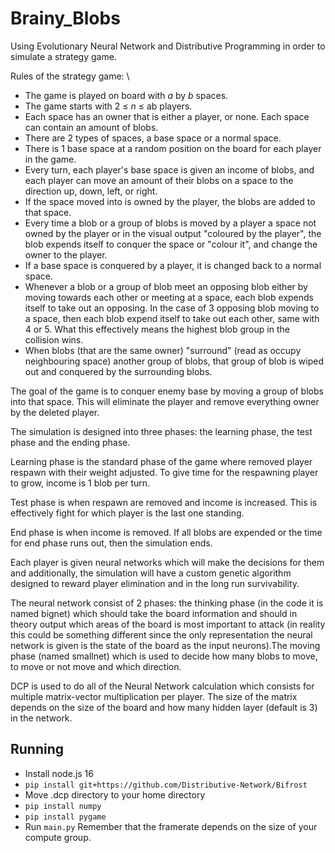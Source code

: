 # Brainy_Blobs
Using Evolutionary Neural Network and Distributive Programming in order to simulate a strategy game.

Rules of the strategy game: \
- The game is played on board with *a* by *b* spaces. 
- The game starts with 2 ≤ *n* ≤ ab players. 
- Each space has an owner that is either a player, or none. Each space can contain an amount of blobs. 
- There are 2 types of spaces, a base space or a normal space. 
- There is 1 base space at a random position on the board for each player in the game. 
- Every turn, each player's base space is given an income of blobs, and each player can move an amount of their blobs on a space to the direction up, down, left, or right.
- If the space moved into is owned by the player, the blobs are added to that space.
- Every time a blob or a group of blobs is moved by a player a space not owned by the player or in the visual output "coloured by the player", the blob expends itself to conquer the space or "colour it", and change the owner to the player.
- If a base space is conquered by a player, it is changed back to a normal space. 
- Whenever a blob or a group of blob meet an opposing blob either by moving towards each other or meeting at a space, each blob expends itself to take out an opposing. In the case of 3 opposing blob moving to a space, then each blob expend itself to take out each other, same with 4 or 5. What this effectively means the highest blob group in the collision wins.
- When blobs (that are the same owner) "surround" (read as occupy neighbouring space) another group of blobs, that group of blob is wiped out and conquered by the surrounding blobs.

The goal of the game is to conquer enemy base by moving a group of blobs into that space. This will eliminate the player and remove everything owner by the deleted player.

The simulation is designed into three phases: the learning phase, the test phase and the ending phase.

Learning phase is the standard phase of the game where removed player respawn with their weight adjusted. To give time for the respawning player to grow, income is 1 blob per turn.

Test phase is when respawn are removed and income is increased. This is effectively fight for which player is the last one standing.

End phase is when income is removed. If all blobs are expended or the time for end phase runs out, then the simulation ends.

Each player is given neural networks which will make the decisions for them and additionally, the simulation will have a custom genetic algorithm designed to reward player elimination and in the long run survivability.

The neural network consist of 2 phases: the thinking phase (in the code it is named bignet) which should take the board information and should in theory output which areas of the board is most important to attack (in reality this could be something different since the only representation the neural network is given is the state of the board as the input neurons).The moving phase (named smallnet) which is used to decide how many blobs to move, to move or not move and which direction.

DCP is used to do all of the Neural Network calculation which consists for multiple matrix-vector multiplication per player. The size of the matrix depends on the size of the board and how many hidden layer (default is 3) in the network.

## Running
 - Install node.js 16
 - ```pip install git+https://github.com/Distributive-Network/Bifrost```
 - Move .dcp directory to your home directory
 - ```pip install numpy```
 - ```pip install pygame```
 - Run ```main.py```
Remember that the framerate depends on the size of your compute group.
